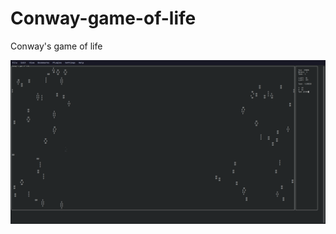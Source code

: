 # Conway-game-of-life
Conway's game of life

![Conway's game of life](Conway.png "Conway's game of life")